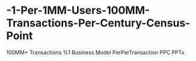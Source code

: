 # -1-Per-1MM-Users-100MM-Transactions-Per-Century-Census-Point
100MM+ Transactions %1 Business Model PerPerTransaction PPC PPTx

